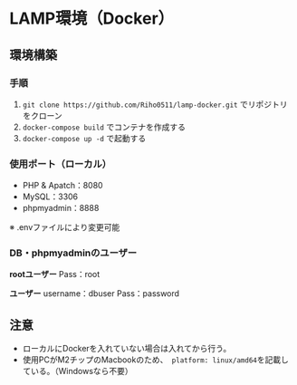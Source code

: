 # LAMP環境（Docker）
## 環境構築
### 手順
1. `git clone https://github.com/Riho0511/lamp-docker.git` でリポジトリをクローン
2. `docker-compose build` でコンテナを作成する
3. `docker-compose up -d` で起動する

### 使用ポート（ローカル）
- PHP & Apatch：8080
- MySQL：3306
- phpmyadmin：8888

※ .envファイルにより変更可能

### DB・phpmyadminのユーザー
**rootユーザー**
Pass：root

**ユーザー**
username：dbuser
Pass：password


## 注意
- ローカルにDockerを入れていない場合は入れてから行う。
- 使用PCがM2チップのMacbookのため、` platform: linux/amd64`を記載している。（Windowsなら不要）